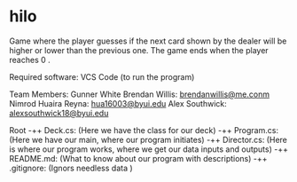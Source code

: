 # hilo

Game where the player guesses if the next card shown by the dealer will be higher or lower than the previous one. The game ends when the player reaches 0 .

Required software: 
VCS Code (to run the program)

Team Members:
Gunner White
Brendan Willis: brendanwillis@me.conm
Nimrod Huaira Reyna: hua16003@byui.edu
Alex Southwick: alexsouthwick18@byui.edu


Root 
 -++    Deck.cs: (Here we have the class for our deck)
 -++    Program.cs: (Here we have our main, where our program initiates)
 -++    Director.cs: (Here is where our program works, where we get our data inputs and outputs)
 -++    README.md: (What to know about our program with descriptions)
 -++    .gitignore: (Ignors needless data   )